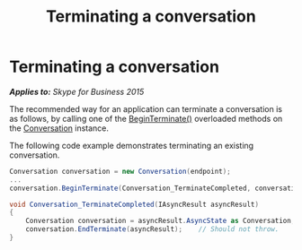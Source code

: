 ﻿---
title: Terminating a conversation
TOCTitle: Terminating a conversation
ms:assetid: b39542d7-92a7-413c-9db4-665e63376541
ms:mtpsurl: https://msdn.microsoft.com/en-us/library/Dn465982(v=office.16)
ms:contentKeyID: 65239925
ms.date: 07/27/2015
mtps_version: v=office.16
dev_langs:
- csharp
---

# Terminating a conversation


_**Applies to:** Skype for Business 2015_

The recommended way for an application can terminate a conversation is as follows, by calling one of the [BeginTerminate()](https://msdn.microsoft.com/en-us/library/hh349607\(v=office.16\)) overloaded methods on the [Conversation](https://msdn.microsoft.com/en-us/library/hh349224\(v=office.16\)) instance.

The following code example demonstrates terminating an existing conversation.

``` csharp
Conversation conversation = new Conversation(endpoint);
...
conversation.BeginTerminate(Conversation_TerminateCompleted, conversation);

void Conversation_TerminateCompleted(IAsyncResult asyncResult)
{
    Conversation conversation = asyncResult.AsyncState as Conversation;
    conversation.EndTerminate(asyncResult);    // Should not throw.
}
```

